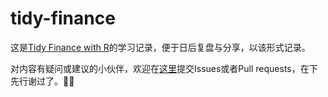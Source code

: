# tidy-finance

这是[Tidy Finance with R](https://www.tidy-finance.org)的学习记录，便于日后复盘与分享，以该形式记录。

对内容有疑问或建议的小伙伴，欢迎在[这里](https://github.com/Shitao5/tidy-finance)提交Issues或者Pull requests，在下先行谢过了。🤝🤝